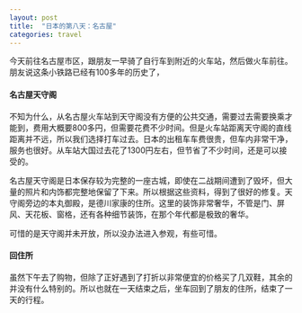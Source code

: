```yaml
---
layout: post
title:  "日本的第八天：名古屋"
categories: travel
---
```


今天前往名古屋市区，跟朋友一早骑了自行车到附近的火车站，然后做火车前往。朋友说这条小铁路已经有100多年的历史了，

#### 名古屋天守阁

不知为什么，从名古屋火车站到天守阁没有方便的公共交通，需要过去需要换乘才能到，费用大概要800多円，但需要花费不少时间。但是火车站距离天守阁的直线距离并不远，所以我们选择打车过去。日本的出租车车费很贵，但车内非常干净，服务也很好。从车站大国过去花了1300円左右，但节省了不少时间，还是可以接受的。

名古屋天守阁是日本保存较为完整的一座古城，即使在二战期间遭到了毁坏，但大量的照片和内饰都完整地保留了下来。所以根据这些资料，得到了很好的修复。天守阁旁边的本丸御殿，是德川家康的住所。这里的装饰非常奢华，不管是门、屏风、天花板、窗格，还有各种细节装饰，在那个年代都是极致的奢华。

可惜的是天守阁并未开放，所以没办法进入参观，有些可惜。

#### 回住所

虽然下午去了购物，但除了正好遇到了打折以非常便宜的价格买了几双鞋，其余的并没有什么特别的。所以也就在一天结束之后，坐车回到了朋友的住所，结束了一天的行程。
